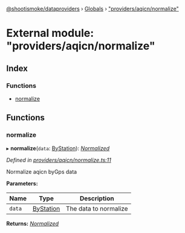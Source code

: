 [@shootismoke/dataproviders](../README.md) › [Globals](../globals.md) › ["providers/aqicn/normalize"](_providers_aqicn_normalize_.md)

# External module: "providers/aqicn/normalize"

## Index

### Functions

* [normalize](_providers_aqicn_normalize_.md#normalize)

## Functions

###  normalize

▸ **normalize**(`data`: [ByStation](_providers_aqicn_validation_.md#bystation)): *[Normalized](_types_.md#normalized)*

*Defined in [providers/aqicn/normalize.ts:11](https://github.com/shootismoke/common/blob/abfb8ac/packages/dataproviders/src/providers/aqicn/normalize.ts#L11)*

Normalize aqicn byGps data

**Parameters:**

Name | Type | Description |
------ | ------ | ------ |
`data` | [ByStation](_providers_aqicn_validation_.md#bystation) | The data to normalize  |

**Returns:** *[Normalized](_types_.md#normalized)*
